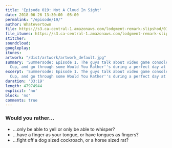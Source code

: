 ```yaml
---
title: 'Episode 019: Not A Cloud In Sight'
date: 2018-06-26 13:30:00 -05:00
permalink: "/episode/19/"
author: Whatevertown
file: https://s3.ca-central-1.amazonaws.com/lodgment-remark-slipshod/019.mp3
file_itunes: https://s3.ca-central-1.amazonaws.com/lodgment-remark-slipshod/019.m4a
stitcher: 
soundcloud: 
googleplay: 
itunes: 
artwork: "/dist/artwork/artwork_default.jpg"
summary: 'Summersode: Episode 1. The guys talk about video game consoles, the World
  Cup, and go through some Would You Rather''s during a perfect day at the beach.'
excerpt: 'Summersode: Episode 1. The guys talk about video game consoles, the World
  Cup, and go through some Would You Rather''s during a perfect day at the beach.'
duration: '33:19'
length: 47974944
explicit: 'no'
block: 'no'
comments: true
---
```


### Would you rather…
- …only be able to yell or only be able to whisper?
- …have a finger as your tongue, or have tongues as fingers?
- …fight off a dog sized cockroach, or a horse sized rat?
